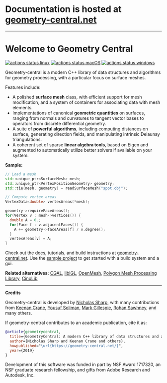 # Documentation is hosted at [geometry-central.net](http://geometry-central.net)
---

# Welcome to Geometry Central

[![actions status linux](https://github.com/nmwsharp/geometry-central/workflows/linux/badge.svg)](https://github.com/nmwsharp/geometry-central/actions)
[![actions status macOS](https://github.com/nmwsharp/geometry-central/workflows/macOS/badge.svg)](https://github.com/nmwsharp/geometry-central/actions)
[![actions status windows](https://github.com/nmwsharp/geometry-central/workflows/windows/badge.svg)](https://github.com/nmwsharp/geometry-central/actions)

Geometry-central is a modern C++ library of data structures and algorithms for geometry processing, with a particular
focus on surface meshes.

Features include:

- A polished **surface mesh** class, with efficient support for mesh modification, and a system of containers for
  associating data with mesh elements.
- Implementations of canonical **geometric quantities** on surfaces, ranging from normals and curvatures to tangent
  vector bases to operators from discrete differential geometry.
- A suite of **powerful algorithms**, including computing distances on surface, generating direction fields, and
  manipulating intrinsic Delaunay triangulations.
- A coherent set of sparse **linear algebra tools**, based on Eigen and augmented to automatically utilize better
  solvers if available on your system.

**Sample:**

```cpp
// Load a mesh
std::unique_ptr<SurfaceMesh> mesh;
std::unique_ptr<VertexPositionGeometry> geometry;
std::tie(mesh, geometry) = readSurfaceMesh("spot.obj"); 

// Compute vertex areas
VertexData<double> vertexAreas(*mesh);

geometry->requireFaceAreas();
for(Vertex v : mesh->vertices()) {
  double A = 0.;
  for(Face f : v.adjacentFaces()) {
    A += geometry->faceAreas[f] / v.degree();
  }
  vertexAreas[v] = A;
}
```

Check out the docs, tutorials, and build instructions at [geometry-central.net](http://geometry-central.net). Use
the [sample project](https://github.com/nmwsharp/gc-polyscope-project-template/) to get started with a build system and
a gui.

**Related alternatives:**
[CGAL](https://www.cgal.org/),
[libIGL](https://github.com/libigl/libigl),
[OpenMesh](http://www.openmesh.org/),
[Polygon Mesh Processing Library](https://www.pmp-library.org/),
[CinoLib](https://github.com/mlivesu/cinolib)

---

**Credits**

Geometry-central is developed by [Nicholas Sharp](http://nmwsharp.com), with many contributions from
[Keenan Crane](http://keenan.is/here),
[Yousuf Soliman](http://www.its.caltech.edu/~ysoliman/),
[Mark Gillespie](http://markjgillespie.com/),
[Rohan Sawhney](http://rohansawhney.io/), and many others.

If geometry-central contributes to an academic publication, cite it as:

```bib
@article{geometrycentral,
  title={GeometryCentral: A modern C++ library of data structures and algorithms for geometry processing},
  author={Nicholas Sharp and Keenan Crane and others},
  howpublished="\url{https://geometry-central.net/}",
  year={2019}
}
```

Development of this software was funded in part by NSF Award 1717320, an NSF graduate research fellowship, and gifts
from Adobe Research and Autodesk, Inc.
